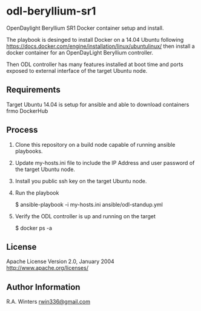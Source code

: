 odl-beryllium-sr1
=========
OpenDaylight Beryllium SR1 Docker container setup and install.

The playbook is desinged to install Docker on a 14.04 Ubuntu following https://docs.docker.com/engine/installation/linux/ubuntulinux/ then install a docker container for an OpenDayLight Beryllium controller.

Then ODL controller has many features installed at boot time and ports exposed to external interface of the target Ubuntu node.  

Requirements
------------

Target Ubuntu 14.04 is setup for ansible and able to download containers frmo DockerHub

Process
-------
 1. Clone this repository on a build node capable of running ansible playbooks.
 2. Update my-hosts.ini file to include the IP Address and user password of the target Ubuntu node.
 3. Install you public ssh key on the target Ubuntu node.
 4. Run the playbook
 
      $ ansible-playbook -i my-hosts.ini ansible/odl-standup.yml
      
 5. Verify the ODL controller is up and running on the target
 
      $ docker ps -a



License
-------

  Apache License
  Version 2.0, January 2004
  http://www.apache.org/licenses/


Author Information
------------------

R.A. Winters <rwin336@gmail.com>
